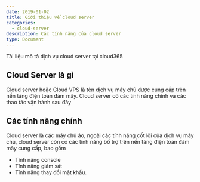```yaml
---
date: 2019-01-02
title: Giới thiệu về cloud server
categories:
  - cloud-server
description: Các tính năng của cloud server
type: Document
---
```

Tài liệu mô tả dịch vụ cloud server tại cloud365

## Cloud Server là gì
Cloud server hoặc Cloud VPS là tên dịch vụ máy chủ được cung cấp trên nền tảng điện toán đám mây. Cloud server có các tính năng chính và các thao tác vận hành sau đây

## Các tính năng chính
Cloud server là các máy chủ ảo, ngoài các tính năng cốt lõi của dịch vụ máy chủ, cloud server còn có các tính năng bổ trợ trên nền tảng điện toán đám mây cung cấp, bao gồm

- Tính năng console
- Tính năng giám sát
- Tính năng thay đổi mật khẩu.

